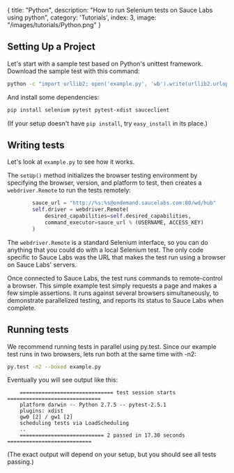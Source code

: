  {
  title: "Python",
  description: "How to run Selenium tests on Sauce Labs using python",
  category: 'Tutorials',
  index: 3,
  image: "/images/tutorials/Python.png"
}
## Setting Up a Project

Let's start with a sample test based on Python's unittest
framework. Download the sample test with this command:

```bash
python -c "import urllib2; open('example.py', 'wb').write(urllib2.urlopen('http://saucelabs.com/examples/example.py').read().replace('_U_', '\"sauceUsername\"').replace('_K_', '\"sauceAccessKey\"'))"
```

And install some dependencies:

```bash
pip install selenium pytest pytest-xdist sauceclient
```

(If your setup doesn't have `pip install`, try `easy_install` in its place.)

## Writing tests

Let's look at `example.py` to see how it works.

The `setUp()` method initializes the browser testing environment by
specifying the browser, version, and platform to test, then creates a
`webdriver.Remote` to run the tests remotely:

```python
        sauce_url = "http://%s:%s@ondemand.saucelabs.com:80/wd/hub"
        self.driver = webdriver.Remote(
            desired_capabilities=self.desired_capabilities,
            command_executor=sauce_url % (USERNAME, ACCESS_KEY)
        )
```

The `webdriver.Remote` is a standard Selenium interface, so you can do
anything that you could do with a local Selenium test. The only code
specific to Sauce Labs was the URL that makes the test run using a
browser on Sauce Labs' servers.

Once connected to Sauce Labs, the test runs commands to remote-control
a browser. This simple example test simply requests a page and makes a
few simple assertions. It runs against several browsers
simultaneously, to demonstrate parallelized testing, and reports its
status to Sauce Labs when complete.

## Running tests

We recommend running tests in parallel using py.test. Since our
example test runs in two browsers, lets run both at the same time with -n2:

```bash
py.test -n2 --boxed example.py
```

Eventually you will see output like this:

        ============================== test session starts ==============================
        platform darwin -- Python 2.7.5 -- pytest-2.5.1
        plugins: xdist
        gw0 [2] / gw1 [2]
        scheduling tests via LoadScheduling
        ..
        =========================== 2 passed in 17.30 seconds ===========================

(The exact output will depend on your setup, but you should see all
tests passing.)
